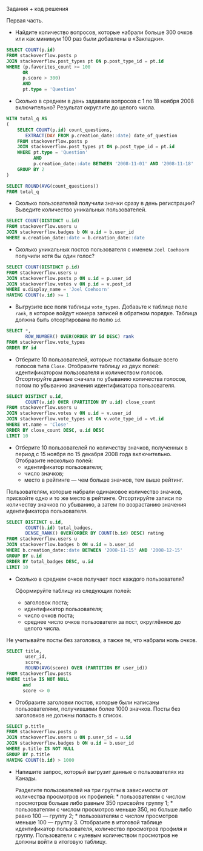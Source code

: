 Задания + код решения

Первая часть.

* Найдите количество вопросов, которые набрали больше 300 очков или как минимум 100 раз были добавлены в «Закладки».
``` sql
SELECT COUNT(p.id)
FROM stackoverflow.posts p
JOIN stackoverflow.post_types pt ON p.post_type_id = pt.id
WHERE (p.favorites_count >= 100
      OR
      p.score > 300)
      AND
      pt.type = 'Question'
```

* Сколько в среднем в день задавали вопросов с 1 по 18 ноября 2008 включительно? Результат округлите до целого числа.
``` sql
WITH total_q AS
(
    SELECT COUNT(p.id) count_questions,
       EXTRACT(DAY FROM p.creation_date::date) date_of_question
    FROM stackoverflow.posts p
    JOIN stackoverflow.post_types pt ON p.post_type_id = pt.id
    WHERE pt.type = 'Question'
          AND
          p.creation_date::date BETWEEN '2008-11-01' AND '2008-11-18'
    GROUP BY 2
)

SELECT ROUND(AVG(count_questions))
FROM total_q
```

* Сколько пользователей получили значки сразу в день регистрации? Выведите количество уникальных пользователей.
``` sql
SELECT COUNT(DISTINCT u.id)
FROM stackoverflow.users u
JOIN stackoverflow.badges b ON u.id = b.user_id
WHERE u.creation_date::date = b.creation_date::date
```

* Сколько уникальных постов пользователя с именем `Joel Coehoorn` получили хотя бы один голос?
``` sql
SELECT COUNT(DISTINCT p.id)
FROM stackoverflow.users u
JOIN stackoverflow.posts p ON u.id = p.user_id
JOIN stackoverflow.votes v ON p.id = v.post_id
WHERE u.display_name = 'Joel Coehoorn'
HAVING COUNT(v.id) >= 1
```

* Выгрузите все поля таблицы `vote_types`. Добавьте к таблице поле `rank`, в которое войдут номера записей в обратном порядке. Таблица должна быть отсортирована по полю `id`.
``` sql
SELECT *,
       ROW_NUMBER() OVER(ORDER BY id DESC) rank
FROM stackoverflow.vote_types 
ORDER BY id
```

* Отберите 10 пользователей, которые поставили больше всего голосов типа `Close`. Отобразите таблицу из двух полей: идентификатором пользователя и количеством голосов. Отсортируйте данные сначала по убыванию количества голосов, потом по убыванию значения идентификатора пользователя.
``` sql
SELECT DISTINCT u.id,
       COUNT(v.id) OVER (PARTITION BY u.id) close_count
FROM stackoverflow.users u
JOIN stackoverflow.votes v ON u.id = v.user_id
JOIN stackoverflow.vote_types vt ON v.vote_type_id = vt.id
WHERE vt.name = 'Close'
ORDER BY close_count DESC, u.id DESC
LIMIT 10
```

* Отберите 10 пользователей по количеству значков, полученных в период с 15 ноября по 15 декабря 2008 года включительно.
  Отобразите несколько полей:
  * идентификатор пользователя;
  * число значков;
  * место в рейтинге — чем больше значков, тем выше рейтинг.

Пользователям, которые набрали одинаковое количество значков, присвойте одно и то же место в рейтинге.
Отсортируйте записи по количеству значков по убыванию, а затем по возрастанию значения идентификатора пользователя.
``` sql
SELECT DISTINCT u.id,
       COUNT(b.id) total_badges, 
       DENSE_RANK() OVER(ORDER BY COUNT(b.id) DESC) rating
FROM stackoverflow.users u
JOIN stackoverflow.badges b ON u.id = b.user_id
WHERE b.creation_date::date BETWEEN '2008-11-15' AND '2008-12-15'
GROUP BY u.id
ORDER BY total_badges DESC, u.id
LIMIT 10
```

* Сколько в среднем очков получает пост каждого пользователя?
  
  Сформируйте таблицу из следующих полей:
  * заголовок поста;
  * идентификатор пользователя;
  * число очков поста;
  * среднее число очков пользователя за пост, округлённое до целого числа.
  
 Не учитывайте посты без заголовка, а также те, что набрали ноль очков.
``` sql
SELECT title,
       user_id,
       score,
       ROUND(AVG(score) OVER (PARTITION BY user_id))
FROM stackoverflow.posts
WHERE title IS NOT NULL
      and
      score <> 0
```

* Отобразите заголовки постов, которые были написаны пользователями, получившими более 1000 значков. Посты без заголовков не должны попасть в список.
``` sql
SELECT p.title
FROM stackoverflow.posts p
JOIN stackoverflow.users u ON p.user_id = u.id
JOIN stackoverflow.badges b ON u.id = b.user_id
WHERE p.title IS NOT NULL
GROUP BY p.title
HAVING COUNT(b.id) > 1000
```

* Напишите запрос, который выгрузит данные о пользователях из Канады.
  
  Разделите пользователей на три группы в зависимости от количества просмотров их профилей:
      * пользователям с числом просмотров больше либо равным 350 присвойте группу 1;
      * пользователям с числом просмотров меньше 350, но больше либо равно 100 — группу 2;
      * пользователям с числом просмотров меньше 100 — группу 3.
  Отобразите в итоговой таблице идентификатор пользователя, количество просмотров профиля и группу. Пользователи с нулевым количеством просмотров не должны войти в итоговую таблицу.
